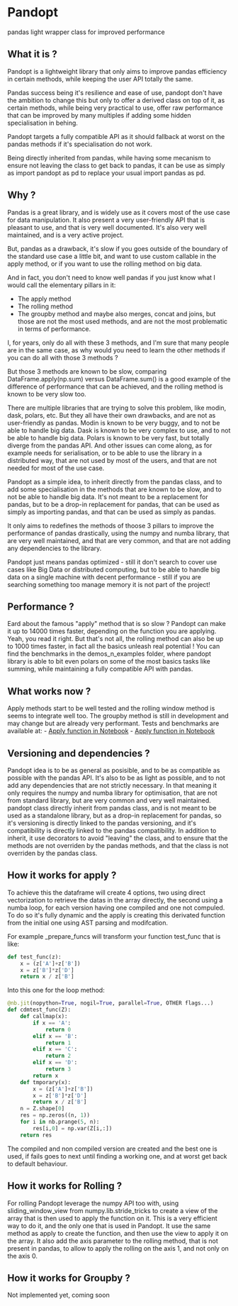 # Pandopt
pandas light wrapper class for improved performance

## What it is ?
Pandopt is a lightweight library that only aims to improve pandas efficiency in certain methods, while keeping the user API totally the same.

Pandas success being it's resilience and ease of use, pandopt don't have the ambition to change this but only to offer a derived class on top of it, as certain methods, while being very practical to use, offer raw performance that can be improved by many multiples if adding some hidden specialisation in behing.

Pandopt targets a fully compatible API as it should fallback at worst on the pandas methods if it's specialisation do not work.

Being directly inherited from pandas, while having some mecanism to ensure not leaving the class to get back to pandas, it can be use as simply as import pandopt as pd to replace your usual import pandas as pd.

## Why ?

Pandas is a great library, and is widely use as it covers most of the use case for data manipulation. It also present a very user-friendly API that is pleasant to use, and that is very well documented. It's also very well maintained, and is a very active project.

But, pandas as a drawback, it's slow if you goes outside of the boundary of the standard use case a little bit, and want to use custom callable in the apply method, or if you want to use the rolling method on big data.

And in fact, you don't need to know well pandas if you just know what I would call the elementary pillars in it:
 - The apply method
 - The rolling method
 - The groupby method
and maybe also merges, concat and joins, but those are not the most used methods, and are not the most problematic in terms of performance.

I, for years, only do all with these 3 methods, and I'm sure that many people are in the same case, as why would you need to learn the other methods if you can do all with those 3 methods ? 

But those 3 methods are known to be slow, comparing DataFrame.apply(np.sum) versus DataFrame.sum() is a good example of the difference of performance that can be achieved, and the rolling method is known to be very slow too.

There are multiple libraries that are trying to solve this problem, like modin, dask, polars, etc. But they all have their own drawbacks, and are not as user-friendly as pandas. Modin is known to be very buggy, and to not be able to handle big data. Dask is known to be very complex to use, and to not be able to handle big data. Polars is known to be very fast, but totally diverge from the pandas API. 
And other issues can come along, as for example needs for serialisation, or to be able to use the library in a distributed way, that are not used by most of the users, and that are not needed for most of the use case.

Pandopt as a simple idea, to inherit directly from the pandas class, and to add some specialisation in the methods that are known to be slow, and to not be able to handle big data. It's not meant to be a replacement for pandas, but to be a drop-in replacement for pandas, that can be used as simply as importing pandas, and that can be used as simply as pandas.

It only aims to redefines the methods of thoose 3 pillars to improve the performance of pandas drastically, using the numpy and numba library, that are very well maintained, and that are very common, and that are not adding any dependencies to the library.

Pandopt just means pandas optimized - still it don't search to cover use cases like Big Data or distributed computing, but to be able to handle big data on a single machine with decent performance - still if you are searching something too manage memory it is not part of the project!

## Performance ?

Eard about the famous "apply" method that is so slow ? Pandopt can make it up to 14000 times faster, depending on the function you are applying. Yeah, you read it right. But that's not all, the rolling method can also be up to 1000 times faster, in fact all the basics unleash real potential !
You can find the benchmarks in the demos_n_examples folder, where pandopt library is able to bit even polars on some of the most basics tasks like summing, while maintaining a fully compatible API with pandas.

## What works now ?

Apply methods start to be well tested and the rolling window method is seems to integrate well too. The groupby method is still in development and may change but are already very performant.
Tests and benchmarks are available at:
    - [Apply function in Notebook](demos_n_examples/apply_benchmarks.ipynb)
    - [Apply function in Notebook](demos_n_examples/rolling_benchmarks.ipynb)
  

## Versioning and dependencies ?

Pandopt idea is to be as general as posisible, and to be as compatible as possible with the pandas API. It's also to be as light as possible, and to not add any dependencies that are not strictly necessary. In that meaning it only requires the numpy and numba library for optimisation, that are not from standard library, but are very common and very well maintained. 
pandopt class directly inherit from pandas class, and is not meant to be used as a standalone library, but as a drop-in replacement for pandas, so it's versioning is directly linked to the pandas versioning, and it's compatibility is directly linked to the pandas compatibility.
In addition to inherit, it use decorators to avoid "leaving" the class, and to ensure that the methods are not overriden by the pandas methods, and that the class is not overriden by the pandas class.

## How it works for apply ?

To achieve this the dataframe will create 4 options, two using direct vectorization to retrieve the datas in the array directly, the second using a numba loop, for each version having one compiled and one not compuled. To do so it's fully dynamic and the apply is creating this derivated function from the initial one using AST parsing and modifcation. 

For example _prepare_funcs will transform your function test_func that is like:

```python
def test_func(z):
    x = (z['A']+z['B'])
    x = z['B']*z['D']
    return x / z['B']
```
Into this one for the loop method:
```python
@nb.jit(nopython=True, nogil=True, parallel=True, OTHER flags...)
def cdmtest_func(Z):
    def callmap(x):
        if x == 'A':
            return 0
        elif x == 'B':
            return 1
        elif x == 'C':
            return 2
        elif x == 'D':
            return 3
        return x
    def tmporary(x):
        x = (z['A']+z['B'])
        x = z['B']*z['D']
        return x / z['B']
    n = Z.shape[0]
    res = np.zeros((n, 1))
    for i in nb.prange(5, n):
        res[i,0] = np.var(Z[i,:])
    return res
```

The compiled and non compiled version are created and the best one is used, if fails goes to next until finding a working one, and at worst get back to default behaviour.

## How it works for Rolling ?

For rolling Pandopt leverage the numpy API too with, using sliding_window_view from numpy.lib.stride_tricks to create a view of the array that is then used to apply the function on it. This is a very efficient way to do it, and the only one that is used in Pandopt. 
It use the same method as apply to create the function, and then use the view to apply it on the array.
It also add the axis parameter to the rolling method, that is not present in pandas, to allow to apply the rolling on the axis 1, and not only on the axis 0.

## How it works for Groupby ?

Not implemented yet, coming soon

